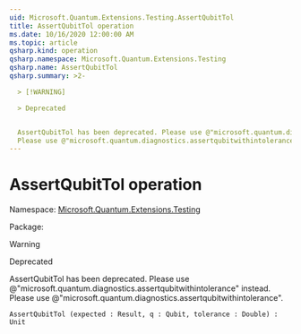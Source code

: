 ```yaml
---
uid: Microsoft.Quantum.Extensions.Testing.AssertQubitTol
title: AssertQubitTol operation
ms.date: 10/16/2020 12:00:00 AM
ms.topic: article
qsharp.kind: operation
qsharp.namespace: Microsoft.Quantum.Extensions.Testing
qsharp.name: AssertQubitTol
qsharp.summary: >2-

  > [!WARNING]

  > Deprecated


  AssertQubitTol has been deprecated. Please use @"microsoft.quantum.diagnostics.assertqubitwithintolerance" instead.
  Please use @"microsoft.quantum.diagnostics.assertqubitwithintolerance".
---
```


# AssertQubitTol operation

Namespace: [Microsoft.Quantum.Extensions.Testing](xref:Microsoft.Quantum.Extensions.Testing)

Package: [](https://nuget.org/packages/)


> [!WARNING]
> Deprecated
AssertQubitTol has been deprecated. Please use @"microsoft.quantum.diagnostics.assertqubitwithintolerance" instead.Please use @"microsoft.quantum.diagnostics.assertqubitwithintolerance".

```Q#
AssertQubitTol (expected : Result, q : Qubit, tolerance : Double) : Unit
```

